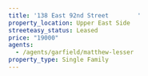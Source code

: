 ```yaml
---
title: '138 East 92nd Street        '
property_location: Upper East Side
streeteasy_status: Leased
price: "19000"
agents:
  - /agents/garfield/matthew-lesser
property_type: Single Family
---
```

